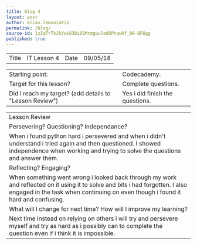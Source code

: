 ```yaml
---
title: blog 4
layout: post
author: elias.lemoniatis
permalink: /blog/
source-id: 1zIqTrTkJkYwi63DiOSMtmguuledXPtawOf_06-BF6gg
published: true
---
```

<table>
  <tr>
    <td>Title</td>
    <td>IT Lesson   4</td>
    <td>Date</td>
    <td>09/05/18</td>
  </tr>
</table>


<table>
  <tr>
    <td>Starting point:</td>
    <td>Codecademy.</td>
  </tr>
  <tr>
    <td>Target for this lesson?</td>
    <td>Complete questions.</td>
  </tr>
  <tr>
    <td>Did I reach my target? 
(add details to "Lesson Review")</td>
    <td>Yes i did finish the questions.</td>
  </tr>
</table>


<table>
  <tr>
    <td>Lesson Review</td>
  </tr>
  <tr>
    <td>Persevering? Questioning? Independance?</td>
  </tr>
  <tr>
    <td>When i found python hard i persevered and when i didn't understand i tried again and then questioned. I showed independence when working and trying to solve the questions and answer them.</td>
  </tr>
  <tr>
    <td>Reflecting? Engaging?</td>
  </tr>
  <tr>
    <td>When something went wrong i looked back through my work and reflected on it using it to solve and bits i had forgotten. I also engaged in the task when continuing on even though i found it hard and confusing.</td>
  </tr>
  <tr>
    <td>What will I change for next time? How will I improve my learning?</td>
  </tr>
  <tr>
    <td>Next time instead on relying on others i will try and persevere myself and try as hard as i possibly can to complete the question even if i think it is impossible.</td>
  </tr>
</table>


